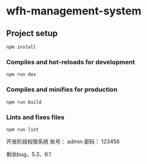 # wfh-management-system

## Project setup
```
npm install
```

### Compiles and hot-reloads for development
```
npm run dev
```

### Compiles and minifies for production
```
npm run build
```

### Lints and fixes files
```
npm run lint
```
开发阶段权限系统
   账号： admin
   密码： 123456

剩余bug，5.3、6.1
